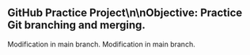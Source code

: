 ## GitHub Practice Project\n\nObjective: Practice Git branching and merging.
Modification in main branch.
Modification in main branch.
